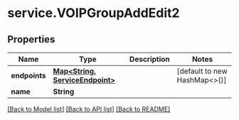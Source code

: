 # service.VOIPGroupAddEdit2

## Properties
Name | Type | Description | Notes
------------ | ------------- | ------------- | -------------
**endpoints** | [**Map&lt;String, ServiceEndpoint&gt;**](ServiceEndpoint.md) |  | [default to new HashMap<>()]
**name** | **String** |  | 

[[Back to Model list]](../README.md#documentation-for-models) [[Back to API list]](../README.md#documentation-for-api-endpoints) [[Back to README]](../README.md)


